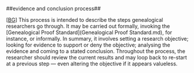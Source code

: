 ##evidence and conclusion process##

\[[BG](SOURCES.md#BG)\] This process is intended to describe the steps genealogical researchers go through. It may be carried out formally, invoking the [Genealogical Proof Standard](Genealogical Proof Standard.md), for instance, or informally. In summary, it involves setting a research objective; looking for evidence to support or deny the objective; analysing the evidence and coming to a stated conclusion. Throughout the process, the researcher should review the current results and may loop back to re-start at a previous step — even altering the objective if it appears valueless.
